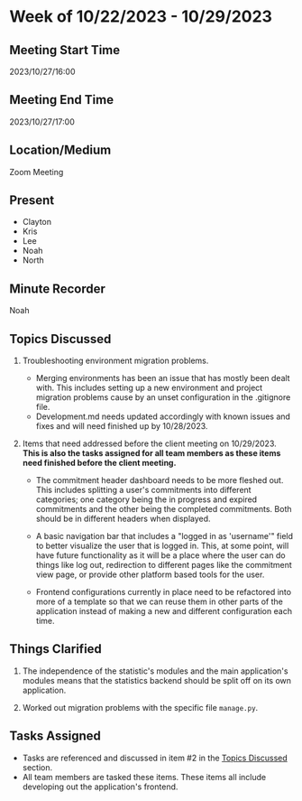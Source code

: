 # Week of 10/22/2023 - 10/29/2023

## Meeting Start Time

2023/10/27/16:00

## Meeting End Time

2023/10/27/17:00

## Location/Medium

Zoom Meeting

## Present

- Clayton
- Kris
- Lee
- Noah
- North

## Minute Recorder

Noah

## Topics Discussed

1. Troubleshooting environment migration problems.
   - Merging environments has been an issue that has mostly been dealt with. This includes setting up a new environment
   and project migration problems cause by an unset configuration in the .gitignore file.
   - Development.md needs updated accordingly with known issues and fixes and will need finished up by 10/28/2023.
     

2. Items that need addressed before the client meeting on 10/29/2023. **This is also the tasks assigned for all team 
   members as these items need finished before the client meeting.**
  

   - The commitment header dashboard needs to be more fleshed out. This includes splitting a user's commitments into 
   different categories; one category being the in progress and expired commitments and the other being the completed 
   commitments. Both should be in different headers when displayed.  
     

   - A basic navigation bar that includes a "logged in as 'username'" field to better visualize the user that is 
   logged in. This, at some point, will have future functionality as it will be a place where the user can do things
   like log out, redirection to different pages like the commitment view page, or provide other platform based tools
   for the user.
     

   - Frontend configurations currently in place need to be refactored into more of a template so that we can reuse them
   in other parts of the application instead of making a new and different configuration each time.

## Things Clarified

1. The independence of the statistic's modules and the main application's modules means that the statistics backend
   should be split off on its own application.
  

2. Worked out migration problems with the specific file `manage.py`.

## Tasks Assigned
- Tasks are referenced and discussed in item #2 in the [Topics Discussed](2023-10-27.md) section.
- All team members are tasked these items. These items all include developing out the application's frontend.
